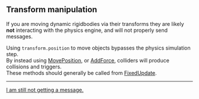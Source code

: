 ## Transform manipulation
If you are moving dynamic rigidbodies via their transforms they are likely **not** interacting with the physics engine, and will not properly send messages.

Using `transform.position` to move objects bypasses the physics simulation step.  
By instead using [MovePosition](https://docs.unity3d.com/ScriptReference/Rigidbody.MovePosition.html), or [AddForce](https://docs.unity3d.com/ScriptReference/Rigidbody.AddForce.html), colliders will produce collisions and triggers.  
These methods should generally be called from [FixedUpdate](https://docs.unity3d.com/ScriptReference/MonoBehaviour.FixedUpdate.html).  

---  

[I am still not getting a message.](7%203D%20Other.md)